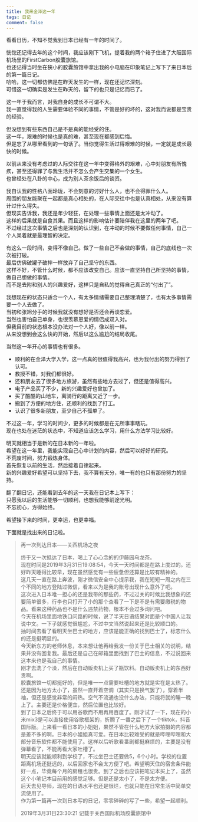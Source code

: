 ```yaml
---
title: 我来金泽这一年
tags: 日记
comment: false
---
```


看看日历，不知不觉我到日本已经有一年的时间了。  

恍惚还记得去年的这个时间，我应该刚下飞机，提着我的两个箱子住进了大阪国际机场里的FirstCarbon胶囊旅馆。  
也还记得当时坐在狭小的胶囊旅馆中拿出我的小电脑在印象笔记上写下了来日本后的第一篇日记。  
哈哈，这一切都仿佛是在昨天发生的一样，现在还记忆深刻。  
可惜这一切确实是发生在昨天的，留下的也只是记忆而已了。  

这一年于我而言，对我自身的成长不可谓不大。   
我一直觉得我的人生需要体验不同的事情，不管是好的坏的，这对我而说都是宝贵的经验。  

但没想到有些东西自己是不是真的能经受的住。  
这一年，艰难的时候也是真的难，甚至现在都感到后悔。  
但是忘了从哪里看到的一句话了。当你觉得生活过得艰难的时候，一定就是成长最快的时候。

以前从来没有考虑过的人际交往在这一年中变得格外的艰难，心中对朋友有所愧疚，甚至还得罪了与我生活并不怎么会产生交集的一个女生。  
也曾经处在八卦的中心，成为别人茶余饭后的谈资。  

我自认我的性格八面玲珑，不会刻意的讨好什么人，也不会得罪什么人。  
周围的朋友能聚在一起都是真心相处的，在人际交往中也是认真相处，从来没有算计过什么得失。  
但现实告诉我，我还是年少轻狂，在处理一些事情上面还是太冲动了。  
这样的后果就是自食其果。而且这样的影响估计要陪伴我在这里的两年了吧。  
不过经过这次事情之后也是深刻的认识到，在冲动的时候不要做任何事情，自己一个人呆着就是最理智的决定。

有这么一段时间，变得不像自己。做了一些自己不会做的事情，自己的底线也一次次被打破。  
最后仿佛破罐子破摔一样放弃了自己坚守的东西。  
这样不好，不管什么时候，都不应该改变自己。应该一直坚持自己所坚持的事情，做自己想做的事情。  
而不是去附和别人的兴趣爱好，这样只是自私的觉得自己真正的“付出了”。

我想现在的状态只适合一个人，有太多情绪需要自己整理清楚了，也有太多事情需要一个人去做了。  
当初和张旭分手的时候我就没有想好是否还会再谈恋爱。  
当然也害怕自己单身，也很羡慕恩爱的情侣成双入对。  
但我目前的状态根本没办法对一个人好，像以前一样。  
从来没想到会这么快的开始，然后以这么尴尬的结局收尾。

当然这一年开心的事情也有很多。  
- 顺利的在金泽大学入学，这一点真的很值得我高兴，也为我付出的努力得到了认可。  
- 教授不错，对我们都很好。
- 还和朋友去了很多地方旅游，虽然有些地方去过了，但还是值得高兴。  
- 电子产品买了不少，新的兴趣爱好也曾加了。  
- 买了酷酷的山地车，离骑行的距离又近了一步。
- 搬到了方便的地方住，还顺利的找到了打工。
- 认识了很多新朋友，至少自己不孤单了。

不过这一年，学习的时间少，更多的时候都是在无所事事瞎玩。  
现在也处在迷茫的状态中，不知道应该怎么学习，用什么方法学习比较好。  

明天就相当于是新的在日本新的一年啦。  
希望在这一年里，我能实现自己心中计划的内容，然后可以好好的研究。  
不荒废时间，努力锻炼身体。  
首先恢复以前的生活，然后接着自律起来。  
新的兴趣爱好希望可以坚持下去，我不算有天分，唯一有的也只有那份努力的坚持。

翻了翻日记，还能看到去年的这一天我在日记本上写下：  
只愿我以后的生活能够一切顺利，也想我能够前途光明。  
不忘初心，方得始终。  

希望接下来的时间，更幸运，也更幸福。

下面就是找出来的日记啦。
> 再一次到达日本——关西机场之夜  
> 
> 终于又一次抵达了日本，喝上了心心念的的伊藤园乌龙茶。  
现在时间是2019年3月31日19:08:54，今天一天时间都是在路上度过的。还好昨天睡得比较早，现在虽然感觉有一些疲惫但还算是比较有精神的。  
这几天一直在路上奔波，刚才微信安全中心提示我，我在短短一周之内在三个不同的地方登陆过微信，看来以为是我的账号出现什么意外了吧。  
这次进入日本唯一担心的还是我带的那些药，不过过关的时候比我想象的还要简单很多，行李也只打开了小的那个查看了一下是不是有需要缴税的物品。看来这种药品也不是什么违禁药物，根本不会过多询问吧。  
> 今天在机场里面地铁口问路的时候，说了半天日语结果对面是个中国人让我说中文。一下子就感觉很尴尬，不过中文当然说起来还是比较顺口的。  
抽时间去看了看明天坐巴士的地方，应该是能正确的找到巴士了，标志什么的还是挺明显的。  
今天新东方的老师休息，本来想让他再给我发一份关于巴士相关的说明，结果并没有回复我。最后还是自己在邮箱里面找到了巴士的信息，不过说回来这本来也是我自己的事情。  
> 刚才去洗了个澡，然后在自动贩卖机上买了瓶饮料。自动贩卖机上的东西好贵啊。  
胶囊旅馆一切都挺好的，但是唯一一点需要吐槽的地方就是实在是太热了。还是因为地方太小了，虽然一直开着空调（其实只是换气罢了），穿着半袖，但还是感觉非常的闷热。空气不流通也没什么办法，只能将就的睡一晚上了。主要还是价格便宜，然后位置也比较好。  
> 到了日本之后终于可以用谷歌而不用再用百度了。刚才试了一下，现在的小米mix3是可以直接使用谷歌框架的，折腾了一番之后下了一个tiktok，抖音国际版。上来看一看日本的小姐姐，果然不管在什么地方大家拍摄的内容都是差不多的啊。日本的小姐姐真可爱。在日本比较难受的就是哔哩哔哩和大部分音乐软件都不能使用了。这样以后听歌看番剧都挺麻烦的，主要是没有弹幕看了，不能再看大家吐槽了。  
> 明天应该就能顺利到学校了，不过坐巴士还要做5，6个小时。学校的位置距离机场还挺远的，以后回家也不会太方便了吧。希望明天住的宿舍条件能好一点，毕竟每个月的房租也很贵。到了之后也应该把笔记本买上了，虽然这个小笔记本目前用的感觉足够。但是还是太小了，不是太方便。  
后天去见导师，现在的日语水平也还是很烂，也就只能在日常生活中简单交流使用了。  
作为第一篇再一次到日本写的日记，零零碎碎的写了一些，希望一起顺利。  
>
> 2019年3月31日23:30:21    记载于关西国际机场胶囊旅馆中